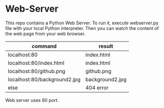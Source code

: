 # Web-Server

This repo contains a Python Web Server. To run it, execute webserver.py file with your local Python interpreter. Then you can watch the content of the web page from your web browser.

| command | result  |
|---|---|
| localhost:80 | index.html  |
| localhost:80/index.html | index.html  |
| localhost:80/github.png | github.png  |
| localhost:80/background2.jpg | background2.jpg |
| else | 404 error  |

Web server uses 80 port.
